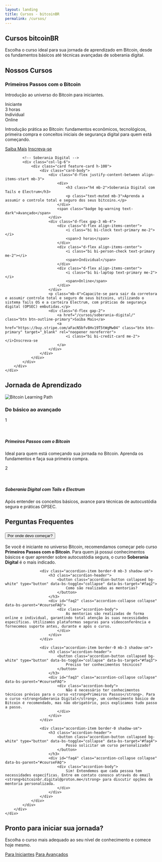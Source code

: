 ```yaml
---
layout: landing
title: Cursos - bitcoinBR
permalink: /cursos/
---
```


<!-- Navigation Buttons -->
<div class="position-fixed top-0 end-0 p-3" style="z-index: 1000;">
    <div class="d-flex gap-2">
        <a href="/" class="btn btn-primary rounded-circle" title="Home">
            <i class="bi bi-house-fill"></i>
        </a>
        <a href="/contato" class="btn btn-primary rounded-circle" title="Contato">
            <i class="bi bi-envelope-fill"></i>
        </a>
        <a href="/agenda" class="btn btn-primary rounded-circle" title="Agenda">
            <i class="bi bi-calendar-check-fill"></i>
        </a>
    </div>
</div>

<!-- Hero Section -->
<section class="hero">
    <div class="container">
        <div class="row align-items-center">
            <div class="col-lg-8">
                <h1 class="display-4 fw-bold mb-4">Cursos bitcoinBR</h1>
                <p class="lead mb-4">Escolha o curso ideal para sua jornada de aprendizado em Bitcoin, desde os fundamentos básicos até técnicas avançadas de soberania digital.</p>
            </div>
        </div>
    </div>
</section>

<!-- Courses Section -->
<section class="py-5">
    <div class="container">
        <h2 class="section-title">Nossos Cursos</h2>
        <div class="row g-4">
            <!-- Primeiros Passos -->
            <div class="col-lg-6">
                <div class="card feature-card h-100">
                    <div class="card-body">
                        <div class="d-flex justify-content-between align-items-start mb-3">
                            <div>
                                <h3 class="h4 mb-2">Primeiros Passos com o Bitcoin</h3>
                                <p class="text-muted mb-3">Introdução ao universo do Bitcoin para iniciantes.</p>
                            </div>
                            <span class="badge bg-primary">Iniciante</span>
                        </div>
                        <div class="d-flex gap-3 mb-4">
                            <div class="d-flex align-items-center">
                                <i class="bi bi-clock text-primary me-2"></i>
                                <span>3 horas</span>
                            </div>
                            <div class="d-flex align-items-center">
                                <i class="bi bi-person-check text-primary me-2"></i>
                                <span>Individual</span>
                            </div>
                            <div class="d-flex align-items-center">
                                <i class="bi bi-laptop text-primary me-2"></i>
                                <span>Online</span>
                            </div>
                        </div>
                        <p class="mb-4">Introdução prática ao Bitcoin: fundamentos econômicos, tecnológicos, primeira compra e conceitos iniciais de segurança digital para quem está começando.</p>
                        <div class="d-flex gap-2">
                            <a href="/cursos/primeiros-passos/" class="btn btn-outline-primary">Saiba Mais</a>
                            <a href="https://buy.stripe.com/9B628r3N35vjg4N8G8gMw03" class="btn btn-primary" target="_blank" rel="noopener noreferrer">
                                <i class="bi bi-credit-card me-2"></i>Inscreva-se
                            </a>
                        </div>
                    </div>
                </div>
            </div>
            
            <!-- Soberania Digital -->
            <div class="col-lg-6">
                <div class="card feature-card h-100">
                    <div class="card-body">
                        <div class="d-flex justify-content-between align-items-start mb-3">
                            <div>
                                <h3 class="h4 mb-2">Soberania Digital com Tails e Electrum</h3>
                                <p class="text-muted mb-3">Aprenda a assumir o controle total e seguro dos seus bitcoins.</p>
                            </div>
                            <span class="badge bg-warning text-dark">Avançado</span>
                        </div>
                        <div class="d-flex gap-3 mb-4">
                            <div class="d-flex align-items-center">
                                <i class="bi bi-clock text-primary me-2"></i>
                                <span>3 horas</span>
                            </div>
                            <div class="d-flex align-items-center">
                                <i class="bi bi-person-check text-primary me-2"></i>
                                <span>Individual</span>
                            </div>
                            <div class="d-flex align-items-center">
                                <i class="bi bi-laptop text-primary me-2"></i>
                                <span>Online</span>
                            </div>
                        </div>
                        <p class="mb-4">Capacite-se para sair da corretora e assumir controle total e seguro de seus bitcoins, utilizando o sistema Tails OS e a carteira Electrum, com práticas de segurança digital (OPSEC) embutidas.</p>
                        <div class="d-flex gap-2">
                            <a href="/cursos/soberania-digital/" class="btn btn-outline-primary">Saiba Mais</a>
                            <a href="https://buy.stripe.com/aFacN5bfv8Hv19T5tWgMw04" class="btn btn-primary" target="_blank" rel="noopener noreferrer">
                                <i class="bi bi-credit-card me-2"></i>Inscreva-se
                            </a>
                        </div>
                    </div>
                </div>
            </div>
        </div>
    </div>
</section>

<!-- Learning Path Section -->
<section class="py-5 bg-light">
    <div class="container">
        <h2 class="section-title">Jornada de Aprendizado</h2>
        <div class="row align-items-center">
            <div class="col-lg-6 mb-4 mb-lg-0">
                <img src="https://images.pexels.com/photos/844124/pexels-photo-844124.jpeg?auto=compress&cs=tinysrgb&w=1000" alt="Bitcoin Learning Path" class="img-fluid rounded-4 shadow">
            </div>
            <div class="col-lg-6">
                <div class="card feature-card border-0">
                    <div class="card-body">
                        <h3 class="h4 mb-4">Do básico ao avançado</h3>
                        <div class="d-flex mb-4">
                            <div class="me-4">
                                <div class="bg-primary rounded-circle d-flex align-items-center justify-content-center text-white" style="width: 50px; height: 50px;">
                                    <span class="fw-bold">1</span>
                                </div>
                            </div>
                            <div>
                                <h5>Primeiros Passos com o Bitcoin</h5>
                                <p class="text-muted">Ideal para quem está começando sua jornada no Bitcoin. Aprenda os fundamentos e faça sua primeira compra.</p>
                            </div>
                        </div>
                        <div class="d-flex">
                            <div class="me-4">
                                <div class="bg-warning rounded-circle d-flex align-items-center justify-content-center text-dark" style="width: 50px; height: 50px;">
                                    <span class="fw-bold">2</span>
                                </div>
                            </div>
                            <div>
                                <h5>Soberania Digital com Tails e Electrum</h5>
                                <p class="text-muted">Após entender os conceitos básicos, avance para técnicas de autocustódia segura e práticas OPSEC.</p>
                            </div>
                        </div>
                    </div>
                </div>
            </div>
        </div>
    </div>
</section>

<!-- FAQ Section -->
<section class="py-5">
    <div class="container">
        <h2 class="section-title">Perguntas Frequentes</h2>
        <div class="row">
            <div class="col-lg-8 mx-auto">
                <div class="accordion" id="courseFAQ">
                    <div class="accordion-item border-0 mb-3 shadow-sm">
                        <h3 class="accordion-header">
                            <button class="accordion-button collapsed bg-white" type="button" data-bs-toggle="collapse" data-bs-target="#faq1">
                                Por onde devo começar?
                            </button>
                        </h3>
                        <div id="faq1" class="accordion-collapse collapse" data-bs-parent="#courseFAQ">
                            <div class="accordion-body">
                                Se você é iniciante no universo Bitcoin, recomendamos começar pelo curso <strong>Primeiros Passos com o Bitcoin</strong>. Para quem já possui conhecimentos básicos e quer aprender sobre autocustódia segura, o curso <strong>Soberania Digital</strong> é o mais indicado.
                            </div>
                        </div>
                    </div>
                    
                    <div class="accordion-item border-0 mb-3 shadow-sm">
                        <h3 class="accordion-header">
                            <button class="accordion-button collapsed bg-white" type="button" data-bs-toggle="collapse" data-bs-target="#faq2">
                                Como são realizadas as mentorias?
                            </button>
                        </h3>
                        <div id="faq2" class="accordion-collapse collapse" data-bs-parent="#courseFAQ">
                            <div class="accordion-body">
                                As mentorias são realizadas de forma online e individual, garantindo total atenção às suas necessidades específicas. Utilizamos plataformas seguras para videoconferência e fornecemos suporte antes, durante e após o curso.
                            </div>
                        </div>
                    </div>
                    
                    <div class="accordion-item border-0 mb-3 shadow-sm">
                        <h3 class="accordion-header">
                            <button class="accordion-button collapsed bg-white" type="button" data-bs-toggle="collapse" data-bs-target="#faq3">
                                Preciso ter conhecimentos técnicos?
                            </button>
                        </h3>
                        <div id="faq3" class="accordion-collapse collapse" data-bs-parent="#courseFAQ">
                            <div class="accordion-body">
                                Não é necessário ter conhecimentos técnicos prévios para o curso <strong>Primeiros Passos</strong>. Para o curso <strong>Soberania Digital</strong>, um conhecimento básico de Bitcoin é recomendado, mas não obrigatório, pois explicamos tudo passo a passo.
                            </div>
                        </div>
                    </div>

                    <div class="accordion-item border-0 shadow-sm">
                        <h3 class="accordion-header">
                            <button class="accordion-button collapsed bg-white" type="button" data-bs-toggle="collapse" data-bs-target="#faq4">
                                Posso solicitar um curso personalizado?
                            </button>
                        </h3>
                        <div id="faq4" class="accordion-collapse collapse" data-bs-parent="#courseFAQ">
                            <div class="accordion-body">
                                Sim! Entendemos que cada pessoa tem necessidades específicas. Entre em contato conosco através do email <strong>bitcoinbr.digital@proton.me</strong> para discutir opções de mentoria personalizada.
                            </div>
                        </div>
                    </div>
                </div>
            </div>
        </div>
    </div>
</section>

<!-- CTA Section -->
<section class="py-5 bg-primary text-white">
    <div class="container text-center">
        <h2 class="mb-4">Pronto para iniciar sua jornada?</h2>
        <p class="lead mb-4">Escolha o curso mais adequado ao seu nível de conhecimento e comece hoje mesmo.</p>
        <div class="d-flex justify-content-center gap-3">
            <a href="/cursos/primeiros-passos/" class="btn btn-light btn-lg">Para Iniciantes</a>
            <a href="/cursos/soberania-digital/" class="btn btn-outline-light btn-lg">Para Avançados</a>
        </div>
    </div>
</section> 